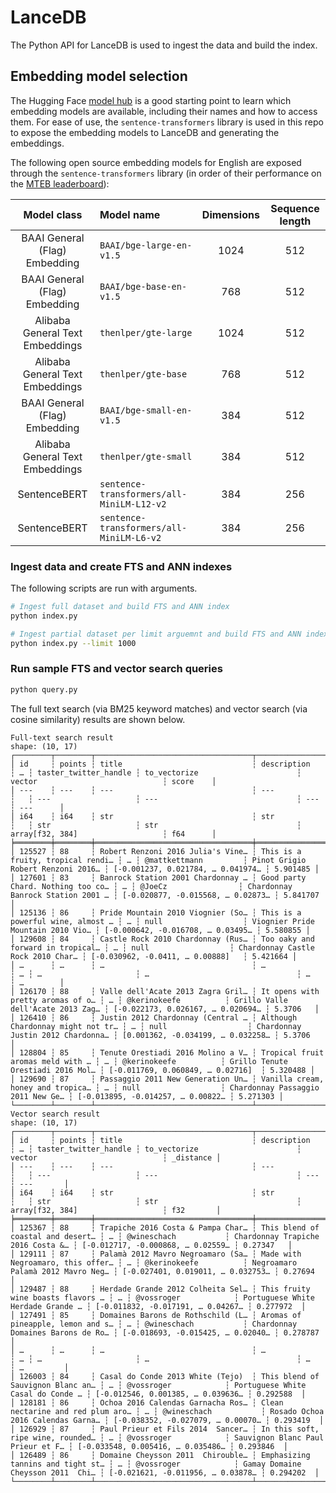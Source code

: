 # LanceDB

The Python API for LanceDB is used to ingest the data and build the index.

## Embedding model selection

The Hugging Face [model hub](https://huggingface.co/models) is a good starting point to learn which embedding models are available, including their names and how to access them. For ease of use, the `sentence-transformers` library is used in this repo to expose the embedding models to LanceDB and generating the embeddings.

The following open source embedding models for English are exposed through the `sentence-transformers` library (in order of their performance on the [MTEB leaderboard](https://huggingface.co/spaces/mteb/leaderboard)):

| Model class | Model name | Dimensions | Sequence length
|:---:|:---|:---:|:---:
BAAI General (Flag) Embedding | `BAAI/bge-large-en-v1.5` | 1024 | 512
BAAI General (Flag) Embedding | `BAAI/bge-base-en-v1.5` | 768 | 512
Alibaba General Text Embeddings | `thenlper/gte-large` | 1024 | 512
Alibaba General Text Embeddings | `thenlper/gte-base` | 768 | 512
BAAI General (Flag) Embedding | `BAAI/bge-small-en-v1.5` | 384 | 512
Alibaba General Text Embeddings | `thenlper/gte-small` | 384 | 512
SentenceBERT | `sentence-transformers/all-MiniLM-L12-v2` | 384 | 256
SentenceBERT | `sentence-transformers/all-MiniLM-L6-v2` | 384 | 256

### Ingest data and create FTS and ANN indexes

The following scripts are run with arguments.

```sh
# Ingest full dataset and build FTS and ANN index
python index.py
```

```sh
# Ingest partial dataset per limit arguemnt and build FTS and ANN index
python index.py --limit 1000
```

### Run sample FTS and vector search queries

```sh
python query.py
```

The full text search (via BM25 keyword matches) and vector search (via cosine similarity) results are shown below.

```
Full-text search result
shape: (10, 17)
┌────────┬────────┬───────────────────────────────────┬───────────────────────────────────┬───┬───────────────────────┬───────────────────────────────────┬───────────────────────────────────┬──────────┐
│ id     ┆ points ┆ title                             ┆ description                       ┆ … ┆ taster_twitter_handle ┆ to_vectorize                      ┆ vector                            ┆ score    │
│ ---    ┆ ---    ┆ ---                               ┆ ---                               ┆   ┆ ---                   ┆ ---                               ┆ ---                               ┆ ---      │
│ i64    ┆ i64    ┆ str                               ┆ str                               ┆   ┆ str                   ┆ str                               ┆ array[f32, 384]                   ┆ f64      │
╞════════╪════════╪═══════════════════════════════════╪═══════════════════════════════════╪═══╪═══════════════════════╪═══════════════════════════════════╪═══════════════════════════════════╪══════════╡
│ 125527 ┆ 88     ┆ Robert Renzoni 2016 Julia's Vine… ┆ This is a fruity, tropical rendi… ┆ … ┆ @mattkettmann         ┆ Pinot Grigio Robert Renzoni 2016… ┆ [-0.001237, 0.021784, … 0.041974… ┆ 5.901485 │
│ 127601 ┆ 83     ┆ Banrock Station 2001 Chardonnay … ┆ Good party Chard. Nothing too co… ┆ … ┆ @JoeCz                ┆ Chardonnay Banrock Station 2001 … ┆ [-0.020877, -0.015568, … 0.02873… ┆ 5.841707 │
│ 125136 ┆ 86     ┆ Pride Mountain 2010 Viognier (So… ┆ This is a powerful wine, almost … ┆ … ┆ null                  ┆ Viognier Pride Mountain 2010 Vio… ┆ [-0.000642, -0.016708, … 0.03495… ┆ 5.580855 │
│ 129608 ┆ 84     ┆ Castle Rock 2010 Chardonnay (Rus… ┆ Too oaky and forward in tropical… ┆ … ┆ null                  ┆ Chardonnay Castle Rock 2010 Char… ┆ [-0.030962, -0.0411, … 0.00888]   ┆ 5.421664 │
│ …      ┆ …      ┆ …                                 ┆ …                                 ┆ … ┆ …                     ┆ …                                 ┆ …                                 ┆ …        │
│ 126170 ┆ 88     ┆ Valle dell'Acate 2013 Zagra Gril… ┆ It opens with pretty aromas of o… ┆ … ┆ @kerinokeefe          ┆ Grillo Valle dell'Acate 2013 Zag… ┆ [-0.022173, 0.026167, … 0.020694… ┆ 5.3706   │
│ 126410 ┆ 86     ┆ Justin 2012 Chardonnay (Central … ┆ Although Chardonnay might not tr… ┆ … ┆ null                  ┆ Chardonnay Justin 2012 Chardonna… ┆ [0.001362, -0.034199, … 0.032258… ┆ 5.3706   │
│ 128804 ┆ 85     ┆ Tenute Orestiadi 2016 Molino a V… ┆ Tropical fruit aromas meld with … ┆ … ┆ @kerinokeefe          ┆ Grillo Tenute Orestiadi 2016 Mol… ┆ [-0.011769, 0.060849, … 0.02716]  ┆ 5.320488 │
│ 129690 ┆ 87     ┆ Passaggio 2011 New Generation Un… ┆ Vanilla cream, honey and tropica… ┆ … ┆ null                  ┆ Chardonnay Passaggio 2011 New Ge… ┆ [-0.013895, -0.014257, … 0.00822… ┆ 5.271303 │
└────────┴────────┴───────────────────────────────────┴───────────────────────────────────┴───┴───────────────────────┴───────────────────────────────────┴───────────────────────────────────┴──────────┘
Vector search result
shape: (10, 17)
┌────────┬────────┬───────────────────────────────────┬───────────────────────────────────┬───┬───────────────────────┬───────────────────────────────────┬───────────────────────────────────┬───────────┐
│ id     ┆ points ┆ title                             ┆ description                       ┆ … ┆ taster_twitter_handle ┆ to_vectorize                      ┆ vector                            ┆ _distance │
│ ---    ┆ ---    ┆ ---                               ┆ ---                               ┆   ┆ ---                   ┆ ---                               ┆ ---                               ┆ ---       │
│ i64    ┆ i64    ┆ str                               ┆ str                               ┆   ┆ str                   ┆ str                               ┆ array[f32, 384]                   ┆ f32       │
╞════════╪════════╪═══════════════════════════════════╪═══════════════════════════════════╪═══╪═══════════════════════╪═══════════════════════════════════╪═══════════════════════════════════╪═══════════╡
│ 125367 ┆ 88     ┆ Trapiche 2016 Costa & Pampa Char… ┆ This blend of coastal and desert… ┆ … ┆ @wineschach           ┆ Chardonnay Trapiche 2016 Costa &… ┆ [-0.012717, -0.000868, … 0.02559… ┆ 0.27347   │
│ 129111 ┆ 87     ┆ Palamà 2012 Mavro Negroamaro (Sa… ┆ Made with Negroamaro, this offer… ┆ … ┆ @kerinokeefe          ┆ Negroamaro Palamà 2012 Mavro Neg… ┆ [-0.027401, 0.019011, … 0.032753… ┆ 0.27694   │
│ 129487 ┆ 88     ┆ Herdade Grande 2012 Colheita Sel… ┆ This fruity wine boasts flavors … ┆ … ┆ @vossroger            ┆ Portuguese White Herdade Grande … ┆ [-0.011832, -0.017191, … 0.04267… ┆ 0.277972  │
│ 127491 ┆ 85     ┆ Domaines Barons de Rothschild (L… ┆ Aromas of pineapple, lemon and s… ┆ … ┆ @wineschach           ┆ Chardonnay Domaines Barons de Ro… ┆ [-0.018693, -0.015425, … 0.02040… ┆ 0.278787  │
│ …      ┆ …      ┆ …                                 ┆ …                                 ┆ … ┆ …                     ┆ …                                 ┆ …                                 ┆ …         │
│ 126003 ┆ 84     ┆ Casal do Conde 2013 White (Tejo)  ┆ This blend of Sauvignon Blanc an… ┆ … ┆ @vossroger            ┆ Portuguese White Casal do Conde … ┆ [-0.012546, 0.001385, … 0.039636… ┆ 0.292588  │
│ 128181 ┆ 86     ┆ Ochoa 2016 Calendas Garnacha Ros… ┆ Clean nectarine and red plum aro… ┆ … ┆ @wineschach           ┆ Rosado Ochoa 2016 Calendas Garna… ┆ [-0.038352, -0.027079, … 0.00070… ┆ 0.293419  │
│ 126929 ┆ 87     ┆ Paul Prieur et Fils 2014  Sancer… ┆ In this soft, ripe wine, rounded… ┆ … ┆ @vossroger            ┆ Sauvignon Blanc Paul Prieur et F… ┆ [-0.033548, 0.005416, … 0.035486… ┆ 0.293846  │
│ 126489 ┆ 86     ┆ Domaine Cheysson 2011  Chirouble… ┆ Emphasizing tannins and tight st… ┆ … ┆ @vossroger            ┆ Gamay Domaine Cheysson 2011  Chi… ┆ [-0.021621, -0.011956, … 0.03878… ┆ 0.294202  │
└────────┴────────┴───────────────────────────────────┴───────────────────────────────────┴───┴───────────────────────┴───────────────────────────────────┴───────────────────────────────────┴───────────┘
```

